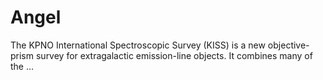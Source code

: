 # Angel
The KPNO International Spectroscopic Survey (KISS) is a new objective-prism survey for extragalactic emission-line objects. It combines many of the ...
